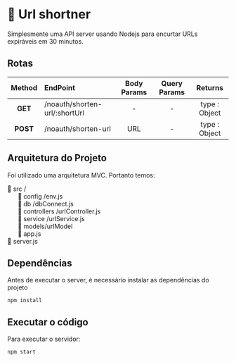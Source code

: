 # 🔗 Url shortner

Simplesmente uma API server usando Nodejs para encurtar URLs expiráveis em 30 minutos. 

## Rotas

Method |  EndPoint | Body Params | Query Params |Returns
:---------: | :------ | :-------: | :--------: | :--------:
<strong>GET</strong>| /noauth/shorten-url/:shortUrl |   -  | - | type : Object
<strong>POST<strong>  | /noauth/shorten-url |   URL | - | type : Object

## Arquitetura do Projeto
Foi utilizado uma arquitetura MVC. Portanto temos:

📁 src /<br>
&nbsp; &nbsp; &nbsp; 📁 config /env.js <br>
&nbsp; &nbsp; &nbsp; 📁 db /dbConnect.js <br>
&nbsp; &nbsp; &nbsp; 📁 controllers /urlController.js <br>
&nbsp; &nbsp; &nbsp; 📁 service /urlService.js <br>
&nbsp; &nbsp; &nbsp; 📁 models/urlModel<br>
&nbsp; &nbsp; &nbsp; 📝 app.js <br>
📝 server.js <br>

## Dependências
Antes de executar o server, é necessário instalar as dependências do projeto
```console
npm install
```
## Executar o código
  Para executar o servidor:
  ```console
npm start
```
